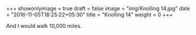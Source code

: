 +++
showonlyimage = true
draft = false
image = "img/Knolling 14.jpg"
date = "2016-11-05T18:25:22+05:30"
title = "Knolling 14"
weight = 0
+++

And I would walk 10,000 miles.

